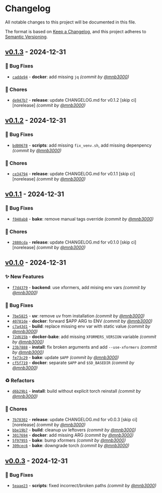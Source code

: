 # Changelog
All notable changes to this project will be documented in this file.

The format is based on [Keep a Changelog](https://keepachangelog.com/en/1.0.0/),
and this project adheres to [Semantic Versioning](https://semver.org/spec/v2.0.0.html).

## [v0.1.3] - 2024-12-31
### :bug: Bug Fixes
- [`cadde94`](https://github.com/mnb3000/runpod-sdnext/commit/cadde946fc95751f4f5244aac2f1c6dd0a76c55f) - **docker**: add missing `jq` *(commit by [@mnb3000](https://github.com/mnb3000))*

### :wrench: Chores
- [`de947b7`](https://github.com/mnb3000/runpod-sdnext/commit/de947b7ebc23ad65ed3d0f2940874c5116eb76e9) - **release**: update CHANGELOG.md for v0.1.2 [skip ci] [norelease] *(commit by [@mnb3000](https://github.com/mnb3000))*


## [v0.1.2] - 2024-12-31
### :bug: Bug Fixes
- [`bd00678`](https://github.com/mnb3000/runpod-sdnext/commit/bd006787b1d8ecf03da9312ea5ae0184cc12a720) - **scripts**: add missing `fix_venv.sh`, add missing depenpency *(commit by [@mnb3000](https://github.com/mnb3000))*

### :wrench: Chores
- [`ce34794`](https://github.com/mnb3000/runpod-sdnext/commit/ce347940e014a9715a27381b720d5fca1a07c754) - **release**: update CHANGELOG.md for v0.1.1 [skip ci] [norelease] *(commit by [@mnb3000](https://github.com/mnb3000))*


## [v0.1.1] - 2024-12-31
### :bug: Bug Fixes
- [`f040ab8`](https://github.com/mnb3000/runpod-sdnext/commit/f040ab8e10aeda95c978b3215a3cfab3b3540902) - **bake**: remove manual tags override *(commit by [@mnb3000](https://github.com/mnb3000))*

### :wrench: Chores
- [`2880cda`](https://github.com/mnb3000/runpod-sdnext/commit/2880cda206b6fab67470682b5aa67ab3ee5669a9) - **release**: update CHANGELOG.md for v0.1.0 [skip ci] [norelease] *(commit by [@mnb3000](https://github.com/mnb3000))*


## [v0.1.0] - 2024-12-31
### :sparkles: New Features
- [`f7d4379`](https://github.com/mnb3000/runpod-sdnext/commit/f7d437933fd47969e0a8bccbdf1c036088f09617) - **backend**: use xformers, add mising env vars *(commit by [@mnb3000](https://github.com/mnb3000))*

### :bug: Bug Fixes
- [`7be5825`](https://github.com/mnb3000/runpod-sdnext/commit/7be582529122091457a79a8b3ab156f788d49963) - **uv**: remove uv from installation *(commit by [@mnb3000](https://github.com/mnb3000))*
- [`40781de`](https://github.com/mnb3000/runpod-sdnext/commit/40781deb378d97ca35d3c2acd191a5997825837b) - **docker**: forward $APP ARG to ENV *(commit by [@mnb3000](https://github.com/mnb3000))*
- [`c7a43d1`](https://github.com/mnb3000/runpod-sdnext/commit/c7a43d1d5bb537c097a23e9b9d428d557b96f35b) - **build**: replace missing env var with static value *(commit by [@mnb3000](https://github.com/mnb3000))*
- [`72d615b`](https://github.com/mnb3000/runpod-sdnext/commit/72d615bb1f029faea6ce4c32a9c39473e14cfbe3) - **docker-bake**: add missing `XFORMERS_VERSION` variable *(commit by [@mnb3000](https://github.com/mnb3000))*
- [`23b7888`](https://github.com/mnb3000/runpod-sdnext/commit/23b788861ea3f54141eab9b3919868188b911ab7) - **install**: fix broken arguments and add `--use-xformers` *(commit by [@mnb3000](https://github.com/mnb3000))*
- [`fe73c29`](https://github.com/mnb3000/runpod-sdnext/commit/fe73c2906bb46675a1881d40ce10dde85214f990) - **bake**: update `$APP` *(commit by [@mnb3000](https://github.com/mnb3000))*
- [`cf5f719`](https://github.com/mnb3000/runpod-sdnext/commit/cf5f71992dfd4001ca577492bc2885f44ea0689b) - **docker**: separate `$APP` and `$SD_BASEDIR` *(commit by [@mnb3000](https://github.com/mnb3000))*

### :recycle: Refactors
- [`d6b29b1`](https://github.com/mnb3000/runpod-sdnext/commit/d6b29b1b04d23e6b92c4563f23d1493f4f205586) - **install**: build without explicit torch reinstall *(commit by [@mnb3000](https://github.com/mnb3000))*

### :wrench: Chores
- [`7b78302`](https://github.com/mnb3000/runpod-sdnext/commit/7b78302555f8fe630dba81eee6e0bb589eabab9c) - **release**: update CHANGELOG.md for v0.0.3 [skip ci] [norelease] *(commit by [@mnb3000](https://github.com/mnb3000))*
- [`bbe19b7`](https://github.com/mnb3000/runpod-sdnext/commit/bbe19b79c28a3d7c79ae30c549c986b8393d597b) - **build**: cleanup uv leftovers *(commit by [@mnb3000](https://github.com/mnb3000))*
- [`3017694`](https://github.com/mnb3000/runpod-sdnext/commit/30176940ea2dbb037e0331e9ac8e9fbfc11a6766) - **docker**: add missing ARG *(commit by [@mnb3000](https://github.com/mnb3000))*
- [`5f97955`](https://github.com/mnb3000/runpod-sdnext/commit/5f9795576bc06927706338f9e2beec2b5a201922) - **bake**: bump xformers *(commit by [@mnb3000](https://github.com/mnb3000))*
- [`309cec6`](https://github.com/mnb3000/runpod-sdnext/commit/309cec6fc9cfa7fddd97c705cb22eb464a4dc357) - **bake**: downgrade torch *(commit by [@mnb3000](https://github.com/mnb3000))*


## [v0.0.3] - 2024-12-31
### :bug: Bug Fixes
- [`5eaae23`](https://github.com/mnb3000/runpod-sdnext/commit/5eaae233820bef1900d0d90f6cfbb5031fbf0041) - **scripts**: fixed incorrect/broken paths *(commit by [@mnb3000](https://github.com/mnb3000))*

[v0.0.3]: https://github.com/mnb3000/runpod-sdnext/compare/v0.0.2...v0.0.3
[v0.1.0]: https://github.com/mnb3000/runpod-sdnext/compare/v0.0.3...v0.1.0
[v0.1.1]: https://github.com/mnb3000/runpod-sdnext/compare/v0.1.0...v0.1.1
[v0.1.2]: https://github.com/mnb3000/runpod-sdnext/compare/v0.1.1...v0.1.2
[v0.1.3]: https://github.com/mnb3000/runpod-sdnext/compare/v0.1.2...v0.1.3
